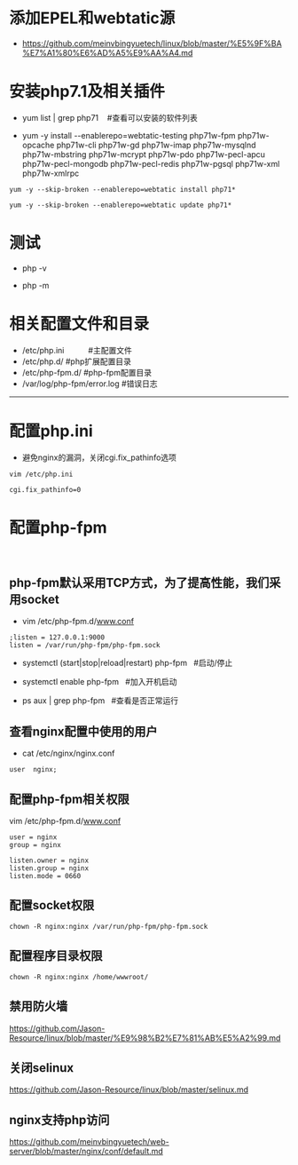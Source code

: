 # 添加EPEL和webtatic源

- https://github.com/meinvbingyuetech/linux/blob/master/%E5%9F%BA%E7%A1%80%E6%AD%A5%E9%AA%A4.md
 
# 安装php7.1及相关插件

- yum list | grep php71    #查看可以安装的软件列表

- yum -y install --enablerepo=webtatic-testing php71w-fpm php71w-opcache php71w-cli php71w-gd php71w-imap php71w-mysqlnd php71w-mbstring php71w-mcrypt php71w-pdo php71w-pecl-apcu php71w-pecl-mongodb php71w-pecl-redis php71w-pgsql php71w-xml php71w-xmlrpc
 
```
yum -y --skip-broken --enablerepo=webtatic install php71*

yum -y --skip-broken --enablerepo=webtatic update php71*

```
# 测试

- php -v

- php -m

# 相关配置文件和目录
- /etc/php.ini            #主配置文件
- /etc/php.d/   		      #php扩展配置目录
- /etc/php-fpm.d/		      #php-fpm配置目录
- /var/log/php-fpm/error.log  #错误日志
---

# 配置php.ini

- 避免nginx的漏洞，关闭cgi.fix_pathinfo选项
```
vim /etc/php.ini

cgi.fix_pathinfo=0
```

# 配置php-fpm
 
## php-fpm默认采用TCP方式，为了提高性能，我们采用socket
- vim /etc/php-fpm.d/www.conf
```
;listen = 127.0.0.1:9000
listen = /var/run/php-fpm/php-fpm.sock
```

- systemctl (start|stop|reload|restart) php-fpm   #启动/停止

- systemctl enable php-fpm    #加入开机启动

- ps aux | grep php-fpm   #查看是否正常运行
 
## 查看nginx配置中使用的用户
- cat /etc/nginx/nginx.conf
```
user  nginx;
```

## 配置php-fpm相关权限

vim /etc/php-fpm.d/www.conf

```
user = nginx
group = nginx

listen.owner = nginx
listen.group = nginx
listen.mode = 0660
```

## 配置socket权限
```
chown -R nginx:nginx /var/run/php-fpm/php-fpm.sock
```

## 配置程序目录权限
```
chown -R nginx:nginx /home/wwwroot/
```

## 禁用防火墙
https://github.com/Jason-Resource/linux/blob/master/%E9%98%B2%E7%81%AB%E5%A2%99.md

## 关闭selinux
https://github.com/Jason-Resource/linux/blob/master/selinux.md

## nginx支持php访问
https://github.com/meinvbingyuetech/web-server/blob/master/nginx/conf/default.md
